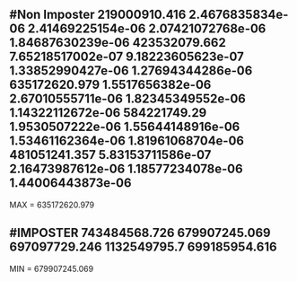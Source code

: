 #Non Imposter
219000910.416
2.4676835834e-06
2.41469225154e-06
2.07421072768e-06
1.84687630239e-06
423532079.662
7.65218517002e-07
9.18223605623e-07
1.33852990427e-06
1.27694344286e-06
635172620.979
1.5517656382e-06
2.67010555711e-06
1.82345349552e-06
1.14322112672e-06
584221749.29
1.9530507222e-06
1.55644148916e-06
1.53461162364e-06
1.81961068704e-06
481051241.357
5.83153711586e-07
2.16473987612e-06
1.18577234078e-06
1.44006443873e-06
----------------- 
MAX = 635172620.979


#IMPOSTER
743484568.726
679907245.069
697097729.246
1132549795.7
699185954.616
-----------------
MIN = 679907245.069